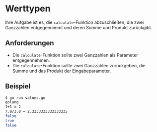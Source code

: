 # Werttypen

Ihre Aufgabe ist es, die `calculate`-Funktion abzuschließen, die zwei Ganzzahlen entgegennimmt und deren Summe und Produkt zurückgibt.

## Anforderungen

- Die `calculate`-Funktion sollte zwei Ganzzahlen als Parameter entgegennehmen.
- Die `calculate`-Funktion sollte zwei Ganzzahlen zurückgeben, die Summe und das Produkt der Eingabeparameter.

## Beispiel

```sh
$ go run values.go
golang
1+1 = 2
7.0/3.0 = 2.3333333333333335
false
true
false
```

